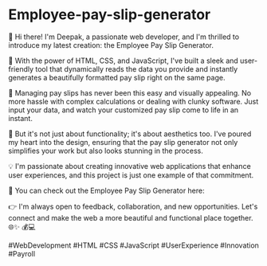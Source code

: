# Employee-pay-slip-generator
👋 Hi there! I'm Deepak, a passionate web developer, and I'm thrilled to introduce my latest creation: the Employee Pay Slip Generator.

🚀 With the power of HTML, CSS, and JavaScript, I've built a sleek and user-friendly tool that dynamically reads the data you provide and instantly generates a beautifully formatted pay slip right on the same page.

💼 Managing pay slips has never been this easy and visually appealing. No more hassle with complex calculations or dealing with clunky software. Just input your data, and watch your customized pay slip come to life in an instant.

🎨 But it's not just about functionality; it's about aesthetics too. I've poured my heart into the design, ensuring that the pay slip generator not only simplifies your work but also looks stunning in the process.

💡 I'm passionate about creating innovative web applications that enhance user experiences, and this project is just one example of that commitment.

🔗 You can check out the Employee Pay Slip Generator here: 

👉 I'm always open to feedback, collaboration, and new opportunities. Let's connect and make the web a more beautiful and functional place together. 🌐✨ 💰💻

#WebDevelopment #HTML #CSS #JavaScript #UserExperience #Innovation #Payroll
